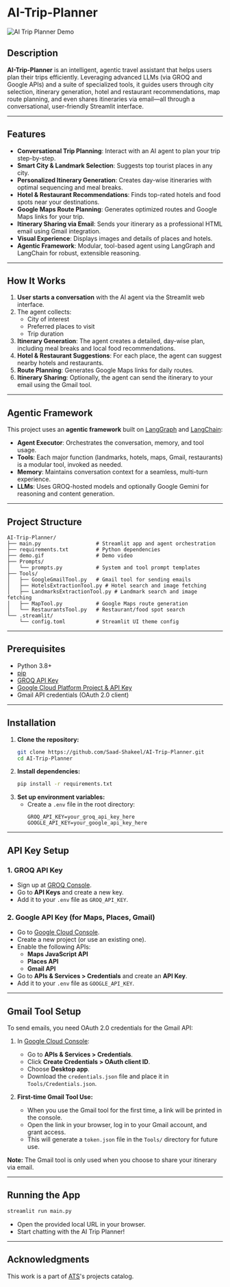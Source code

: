 # AI-Trip-Planner

![AI Trip Planner Demo](demo.gif)

## Description

**AI-Trip-Planner** is an intelligent, agentic travel assistant that helps users plan their trips efficiently. Leveraging advanced LLMs (via GROQ and Google APIs) and a suite of specialized tools, it guides users through city selection, itinerary generation, hotel and restaurant recommendations, map route planning, and even shares itineraries via email—all through a conversational, user-friendly Streamlit interface.

---

## Features

- **Conversational Trip Planning**: Interact with an AI agent to plan your trip step-by-step.
- **Smart City & Landmark Selection**: Suggests top tourist places in any city.
- **Personalized Itinerary Generation**: Creates day-wise itineraries with optimal sequencing and meal breaks.
- **Hotel & Restaurant Recommendations**: Finds top-rated hotels and food spots near your destinations.
- **Google Maps Route Planning**: Generates optimized routes and Google Maps links for your trip.
- **Itinerary Sharing via Email**: Sends your itinerary as a professional HTML email using Gmail integration.
- **Visual Experience**: Displays images and details of places and hotels.
- **Agentic Framework**: Modular, tool-based agent using LangGraph and LangChain for robust, extensible reasoning.

---

## How It Works

1. **User starts a conversation** with the AI agent via the Streamlit web interface.
2. The agent collects:
   - City of interest
   - Preferred places to visit
   - Trip duration
3. **Itinerary Generation**: The agent creates a detailed, day-wise plan, including meal breaks and local food recommendations.
4. **Hotel & Restaurant Suggestions**: For each place, the agent can suggest nearby hotels and restaurants.
5. **Route Planning**: Generates Google Maps links for daily routes.
6. **Itinerary Sharing**: Optionally, the agent can send the itinerary to your email using the Gmail tool.

---

## Agentic Framework

This project uses an **agentic framework** built on [LangGraph](https://github.com/langchain-ai/langgraph) and [LangChain](https://github.com/langchain-ai/langchain):
- **Agent Executor**: Orchestrates the conversation, memory, and tool usage.
- **Tools**: Each major function (landmarks, hotels, maps, Gmail, restaurants) is a modular tool, invoked as needed.
- **Memory**: Maintains conversation context for a seamless, multi-turn experience.
- **LLMs**: Uses GROQ-hosted models and optionally Google Gemini for reasoning and content generation.

---

## Project Structure

```
AI-Trip-Planner/
├── main.py                  # Streamlit app and agent orchestration
├── requirements.txt         # Python dependencies
├── demo.gif                 # Demo video
├── Prompts/
│   └── prompts.py           # System and tool prompt templates
├── Tools/
│   ├── GoogleGmailTool.py   # Gmail tool for sending emails
│   ├── HotelsExtractionTool.py # Hotel search and image fetching
│   ├── LandmarksExtractionTool.py # Landmark search and image fetching
│   ├── MapTool.py           # Google Maps route generation
│   └── RestaurantsTool.py   # Restaurant/food spot search
└── .streamlit/
    └── config.toml          # Streamlit UI theme config
```

---

## Prerequisites

- Python 3.8+
- [pip](https://pip.pypa.io/en/stable/)
- [GROQ API Key](https://console.groq.com/keys)
- [Google Cloud Platform Project & API Key](https://console.cloud.google.com/)
- Gmail API credentials (OAuth 2.0 client)

---

## Installation

1. **Clone the repository:**
   ```bash
   git clone https://github.com/Saad-Shakeel/AI-Trip-Planner.git
   cd AI-Trip-Planner
   ```
2. **Install dependencies:**
   ```bash
   pip install -r requirements.txt
   ```
3. **Set up environment variables:**
   - Create a `.env` file in the root directory:
     ```env
     GROQ_API_KEY=your_groq_api_key_here
     GOOGLE_API_KEY=your_google_api_key_here
     ```

---

## API Key Setup

### 1. GROQ API Key
- Sign up at [GROQ Console](https://console.groq.com/).
- Go to **API Keys** and create a new key.
- Add it to your `.env` file as `GROQ_API_KEY`.

### 2. Google API Key (for Maps, Places, Gmail)
- Go to [Google Cloud Console](https://console.cloud.google.com/).
- Create a new project (or use an existing one).
- Enable the following APIs:
  - **Maps JavaScript API**
  - **Places API**
  - **Gmail API**
- Go to **APIs & Services > Credentials** and create an **API Key**.
- Add it to your `.env` file as `GOOGLE_API_KEY`.

---

## Gmail Tool Setup

To send emails, you need OAuth 2.0 credentials for the Gmail API:

1. In [Google Cloud Console](https://console.cloud.google.com/):
   - Go to **APIs & Services > Credentials**.
   - Click **Create Credentials > OAuth client ID**.
   - Choose **Desktop app**.
   - Download the `credentials.json` file and place it in `Tools/Credentials.json`.

2. **First-time Gmail Tool Use:**
   - When you use the Gmail tool for the first time, a link will be printed in the console.
   - Open the link in your browser, log in to your Gmail account, and grant access.
   - This will generate a `token.json` file in the `Tools/` directory for future use.

**Note:** The Gmail tool is only used when you choose to share your itinerary via email.

---

## Running the App

```bash
streamlit run main.py
```

- Open the provided local URL in your browser.
- Start chatting with the AI Trip Planner!

---

## Acknowledgments

This work is a part of [ATS](https://atsailab.com)'s projects catalog.

